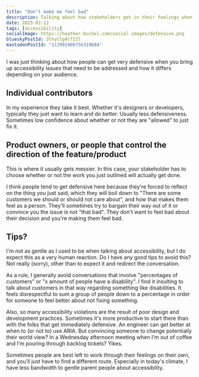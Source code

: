 ```yaml
---
title: "Don't make me feel bad"
description: Talking about how stakeholders get in their feelings when discussing accessibility
date: 2025-02-12
tags: [accessibility]
socialImage: https://heather-buchel.com/social-images/defensive.png
blueskyPostId: 3lhytlg4r722l
mastodonPostId: "113992408756319884"
---
```


I was just thinking about how people can get very defensive when you bring up accessibility issues that need to be addressed and how it differs depending on your audience.

## Individual contributors

In my experience they take it best. Whether it's designers or developers, typically they just want to learn and do better. Usually less defensiveness. Sometimes low confidence about whether or not they are "allowed" to just fix it.

## Product owners, or people that control the direction of the feature/product

This is where it usually gets messier. In this case, your stakeholder has to choose whether or not the work you just outlined will actually get done. 

I think people tend to get defensive here because they're forced to reflect on the thing you just said, which they will boil down to "There are some customers we should or should not care about", and how that makes them feel as a person. They'll sometimes try to bargain their way out of it or convince you the issue is not "that bad". They don't want to feel bad about their decision and you're making them feel bad.

## Tips?

I'm not as gentle as I used to be when talking about accessibility, but I do expect this as a very human reaction. Do I have any good tips to avoid this? Not really (sorry), other than to expect it and redirect the conversation. 

As a rule, I generally avoid conversations that involve "percentages of customers" or "x amount of people have a disability". I find it insulting to talk about customers in that way regarding something like disabilities. It feels disrespectful to sum a group of people down to a percentage in order for someone to feel better about not fixing something.

Also, so many accessibility violations are the result of poor design and development practices. Sometimes it's more productive to start there than with the folks that get immediately defensive. An engineer can get better at when to (or not to) use ARIA. But convincing someone to change potentially their world view? In a Wednesday afternoon meeting when I'm out of coffee and I'm pouring through backlog tickets? Yikes.

Sometimes people are best left to work through their feelings on their own, and you'll just have to find a different route. Especially in today's climate, I have less bandwidth to gentle parent people about accessibility.


